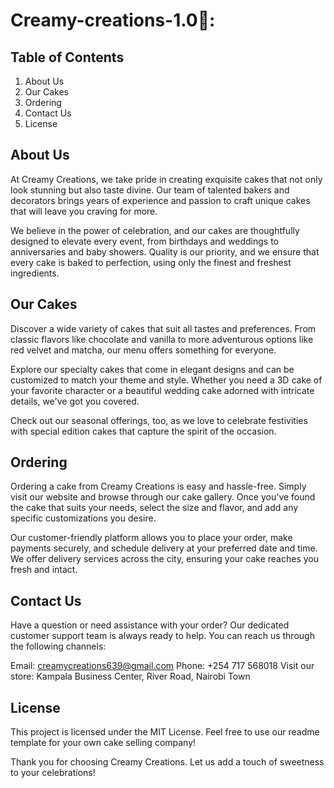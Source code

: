 # Creamy-creations-1.0🍰:
## Table of Contents
1. About Us
2. Our Cakes
3. Ordering
4. Contact Us
5. License
## About Us
At Creamy Creations, we take pride in creating exquisite cakes that not only look stunning but also taste divine. Our team of talented bakers and decorators brings years of experience and passion to craft unique cakes that will leave you craving for more.

We believe in the power of celebration, and our cakes are thoughtfully designed to elevate every event, from birthdays and weddings to anniversaries and baby showers. Quality is our priority, and we ensure that every cake is baked to perfection, using only the finest and freshest ingredients.

## Our Cakes
Discover a wide variety of cakes that suit all tastes and preferences. From classic flavors like chocolate and vanilla to more adventurous options like red velvet and matcha, our menu offers something for everyone.

Explore our specialty cakes that come in elegant designs and can be customized to match your theme and style. Whether you need a 3D cake of your favorite character or a beautiful wedding cake adorned with intricate details, we've got you covered.

Check out our seasonal offerings, too, as we love to celebrate festivities with special edition cakes that capture the spirit of the occasion.

## Ordering
Ordering a cake from Creamy Creations is easy and hassle-free. Simply visit our website and browse through our cake gallery. Once you've found the cake that suits your needs, select the size and flavor, and add any specific customizations you desire.

Our customer-friendly platform allows you to place your order, make payments securely, and schedule delivery at your preferred date and time. We offer delivery services across the city, ensuring your cake reaches you fresh and intact.

## Contact Us
Have a question or need assistance with your order? Our dedicated customer support team is always ready to help. You can reach us through the following channels:

Email: creamycreations639@gmail.com
Phone: +254 717 568018
Visit our store: Kampala Business Center, River Road, Nairobi Town

## License
This project is licensed under the MIT License. Feel free to use our readme template for your own cake selling company!

Thank you for choosing Creamy Creations. Let us add a touch of sweetness to your celebrations!